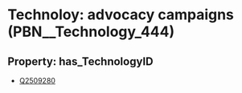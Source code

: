 # Technoloy: __advocacy campaigns__ (PBN__Technology_444)

## Property: has_TechnologyID

* [Q2509280](Q2509280)

